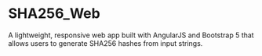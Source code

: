 # SHA256_Web
A lightweight, responsive web app built with AngularJS and Bootstrap 5 that allows users to generate SHA256 hashes from input strings.

